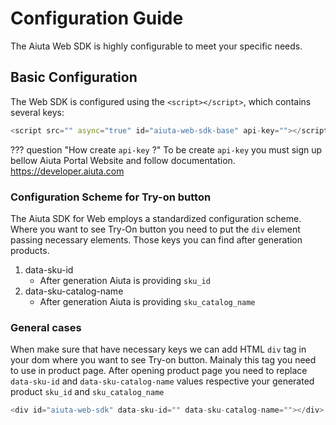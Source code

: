 # Configuration Guide

The Aiuta Web SDK is highly configurable to meet your specific needs.

## Basic Configuration

The Web SDK is configured using the `<script></script>`, which contains several keys:

```dart
<script src="" async="true" id="aiuta-web-sdk-base" api-key=""></script>
```
??? question "How create `api-key` ?"
    To be create `api-key` you must sign up bellow Aiuta Portal Website and follow documentation.
    https://developer.aiuta.com
    
### Configuration Scheme for Try-on button

The Aiuta SDK for Web employs a standardized configuration scheme.
Where you want to see Try-On button you need to put the `div` element passing necessary elements.
Those keys you can find after generation products.

1. data-sku-id
   - After generation Aiuta is providing `sku_id`
2. data-sku-catalog-name
   - After generation Aiuta is providing `sku_catalog_name`

### General cases

When make sure that have necessary keys we can add HTML `div` tag in your dom where you want to see Try-on button.
Mainaly this tag you need to use in product page.
After opening product page you need to replace `data-sku-id` and `data-sku-catalog-name` values respective your generated product `sku_id` and `sku_catalog_name`

```dart
<div id="aiuta-web-sdk" data-sku-id="" data-sku-catalog-name=""></div>
```
